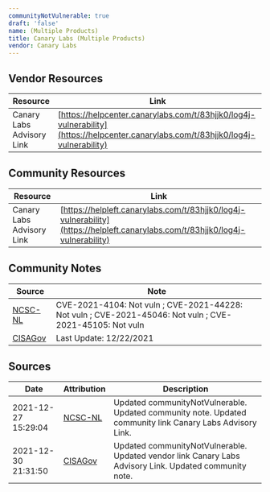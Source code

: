 ```yaml
---
communityNotVulnerable: true
draft: 'false'
name: (Multiple Products)
title: Canary Labs (Multiple Products)
vendor: Canary Labs
---
```


## Vendor Resources
| Resource | Link |
| --- | --- |
| Canary Labs Advisory Link | [https://helpcenter.canarylabs.com/t/83hjjk0/log4j-vulnerability](https://helpcenter.canarylabs.com/t/83hjjk0/log4j-vulnerability) |

## Community Resources
| Resource | Link |
| --- | --- |
| Canary Labs Advisory Link | [https://helpleft.canarylabs.com/t/83hjjk0/log4j-vulnerability](https://helpleft.canarylabs.com/t/83hjjk0/log4j-vulnerability) |

## Community Notes
| Source | Note |
| --- | --- |
| [NCSC-NL](https://github.com/NCSC-NL/log4shell/blob/main/software/README.md) | CVE-2021-4104: Not vuln ; CVE-2021-44228: Not vuln ; CVE-2021-45046: Not vuln ; CVE-2021-45105: Not vuln </ul> |
| [CISAGov](https://raw.githubusercontent.com/cisagov/log4j-affected-db/develop/README.md) | Last Update: 12/22/2021 |

## Sources
| Date | Attribution | Description |
| --- | --- | --- |
| 2021-12-27 15:29:04 | [NCSC-NL](https://github.com/NCSC-NL/log4shell/blob/main/software/README.md) | Updated communityNotVulnerable. Updated community note. Updated community link Canary Labs Advisory Link.  |
| 2021-12-30 21:31:50 | [CISAGov](https://raw.githubusercontent.com/cisagov/log4j-affected-db/develop/README.md) | Updated communityNotVulnerable. Updated vendor link Canary Labs Advisory Link. Updated community note.  |
